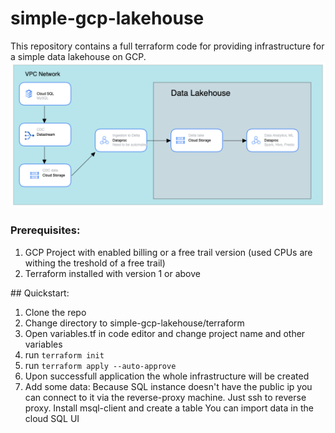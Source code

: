 # simple-gcp-lakehouse
This repository contains a full terraform code for providing infrastructure for a simple data lakehouse on GCP. 
![architecture image](data/simple-gcp-lakehouse.png)
### Prerequisites: 
1. GCP Project with enabled billing or a free trail version (used CPUs are withing the treshold of a free trail)
2. Terraform installed with version 1 or above
</b>
## Quickstart:

1. Clone the repo
2. Change directory to simple-gcp-lakehouse/terraform
3. Open variables.tf in code editor and change project name and other variables
4. run `terraform init`
5. run `terraform apply --auto-approve`
6. Upon successfull application the whole infrastructure will be created
7. Add some data:
Because SQL instance doesn't have the public ip you can connect to it via the reverse-proxy machine. Just ssh to reverse proxy. Install msql-client and create a table
You can import data in the cloud SQL UI

